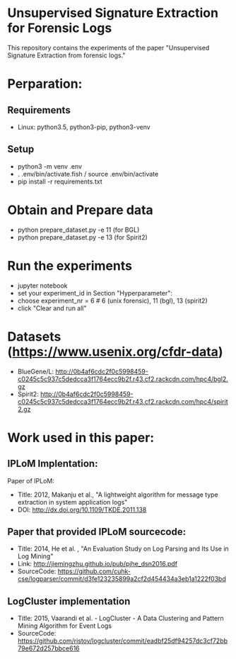 # Unsupervised Signature Extraction for Forensic Logs

This repository contains the experiments of the paper "Unsupervised Signature Extraction from forensic logs."


# Perparation:
## Requirements
* Linux: python3.5, python3-pip, python3-venv

## Setup
* python3 -m venv .env
* . .env/bin/activate.fish / source .env/bin/activate
* pip install -r requirements.txt

# Obtain and Prepare data
* python prepare_dataset.py -e 11  (for BGL)
* python prepare_dataset.py -e 13  (for Spirit2)

# Run the experiments
* jupyter notebook
* set your experiment_id in Section "Hyperparameter":
* choose experiment_nr = 6 # 6 (unix forensic), 11 (bgl), 13 (spirit2)
* click "Clear and run all"

# Datasets (https://www.usenix.org/cfdr-data)
* BlueGene/L: http://0b4af6cdc2f0c5998459-c0245c5c937c5dedcca3f1764ecc9b2f.r43.cf2.rackcdn.com/hpc4/bgl2.gz
* Spirit2: http://0b4af6cdc2f0c5998459-c0245c5c937c5dedcca3f1764ecc9b2f.r43.cf2.rackcdn.com/hpc4/spirit2.gz


# Work used in this paper:
## IPLoM Implentation:
Paper of IPLoM:
* Title: 2012, Makanju et al.,  "A lightweight algorithm for message type extraction in system application logs"
* DOI: http://dx.doi.org/10.1109/TKDE.2011.138

## Paper that provided IPLoM sourcecode:
* Title: 2014, He et al. , "An Evaluation Study on Log Parsing and Its Use in Log Mining"
* Link: http://jiemingzhu.github.io/pub/pjhe_dsn2016.pdf
* SourceCode: https://github.com/cuhk-cse/logparser/commit/d3fe123235899a2cf2d454434a3eb1a1222f03bd

## LogCluster implementation
* Title: 2015, Vaarandi et al. - LogCluster - A Data Clustering and Pattern Mining Algorithm for Event Logs
* SourceCode: https://github.com/ristov/logcluster/commit/eadbf25df94257dc3cf72bb79e672d257bbce616

